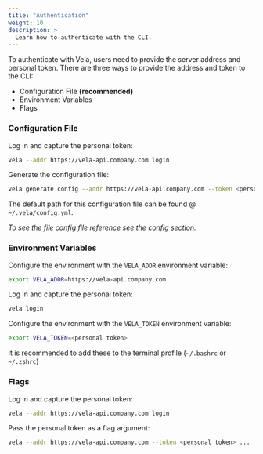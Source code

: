 ```yaml
---
title: "Authentication"
weight: 10
description: >
  Learn how to authenticate with the CLI.
---
```


To authenticate with Vela, users need to provide the server address and personal token. There are three ways to provide the address and token to the CLI:

* Configuration File **(recommended)**
* Environment Variables
* Flags

### Configuration File

Log in and capture the personal token:

```sh
vela --addr https://vela-api.company.com login
```

Generate the configuration file:

```sh
vela generate config --addr https://vela-api.company.com --token <personal token>
```

The default path for this configuration file can be found @ `~/.vela/config.yml`.

_To see the file config file reference see the [config section](/vela/doc-site/reference/cli/config)._

### Environment Variables

Configure the environment with the `VELA_ADDR` environment variable:

```sh
export VELA_ADDR=https://vela-api.company.com
```

Log in and capture the personal token:

```sh
vela login
```

Configure the environment with the `VELA_TOKEN` environment variable:

```sh
export VELA_TOKEN=<personal token>
```

It is recommended to add these to the terminal profile (`~/.bashrc` or `~/.zshrc`)

### Flags

Log in and capture the personal token:

```sh
vela --addr https://vela-api.company.com login
```

Pass the personal token as a flag argument:

```sh
vela --addr https://vela-api.company.com --token <personal token> ...
```
